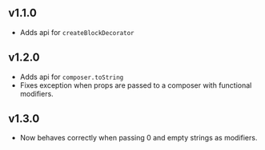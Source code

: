 ## v1.1.0

- Adds api for `createBlockDecorator`

## v1.2.0

- Adds api for `composer.toString`
- Fixes exception when props are passed to a composer with functional modifiers.

## v1.3.0

- Now behaves correctly when passing 0 and empty strings as modifiers.
